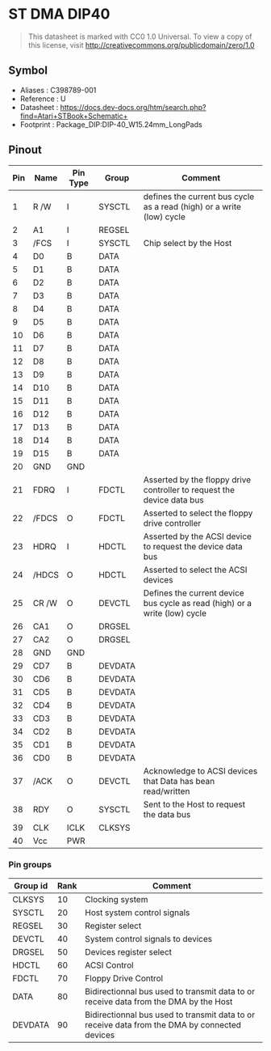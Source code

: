 # ST DMA DIP40

> This datasheet is marked with CC0 1.0
> Universal. To view a copy of this license, visit
> http://creativecommons.org/publicdomain/zero/1.0

## Symbol

* Aliases : C398789-001
* Reference : U
* Datasheet : https://docs.dev-docs.org/htm/search.php?find=Atari+STBook+Schematic+
* Footprint : Package_DIP:DIP-40_W15.24mm_LongPads


## Pinout

|Pin|Name|Pin Type|Group|Comment|
|---|---|---|---|---|
|1|R /W|I|SYSCTL|defines the current bus cycle as a read (high) or a write (low) cycle|
|2|A1|I|REGSEL||
|3|/FCS|I|SYSCTL|Chip select by the Host|
|4|D0|B|DATA||
|5|D1|B|DATA||
|6|D2|B|DATA||
|7|D3|B|DATA||
|8|D4|B|DATA||
|9|D5|B|DATA||
|10|D6|B|DATA||
|11|D7|B|DATA||
|12|D8|B|DATA||
|13|D9|B|DATA||
|14|D10|B|DATA||
|15|D11|B|DATA||
|16|D12|B|DATA||
|17|D13|B|DATA||
|18|D14|B|DATA||
|19|D15|B|DATA||
|20|GND|GND|||
|21|FDRQ|I|FDCTL|Asserted by the floppy drive controller to request the device data bus|
|22|/FDCS|O|FDCTL|Asserted to select the floppy drive controller|
|23|HDRQ|I|HDCTL|Asserted by the ACSI device to request the device data bus|
|24|/HDCS|O|HDCTL|Asserted to select the ACSI devices|
|25|CR /W|O|DEVCTL|Defines the current device bus cycle as read (high) or a write (low) cycle|
|26|CA1|O|DRGSEL||
|27|CA2|O|DRGSEL||
|28|GND|GND|||
|29|CD7|B|DEVDATA||
|30|CD6|B|DEVDATA||
|31|CD5|B|DEVDATA||
|32|CD4|B|DEVDATA||
|33|CD3|B|DEVDATA||
|34|CD2|B|DEVDATA||
|35|CD1|B|DEVDATA||
|36|CD0|B|DEVDATA||
|37|/ACK|O|DEVCTL|Acknowledge to ACSI devices that Data has bean read/written|
|38|RDY|O|SYSCTL|Sent to the Host to request the data bus|
|39|CLK|ICLK|CLKSYS||
|40|Vcc|PWR|||

### Pin groups

|Group id|Rank|Comment|
|---|---|---|
|CLKSYS|10|Clocking system|
|SYSCTL|20|Host system control signals|
|REGSEL|30|Register select|
|DEVCTL|40|System control signals to devices|
|DRGSEL|50|Devices register select|
|HDCTL|60|ACSI Control|
|FDCTL|70|Floppy Drive Control|
|DATA|80|Bidirectionnal bus used to transmit data to or receive data from the DMA by the Host|
|DEVDATA|90|Bidirectionnal bus used to transmit data to or receive data from the DMA by connected devices|
